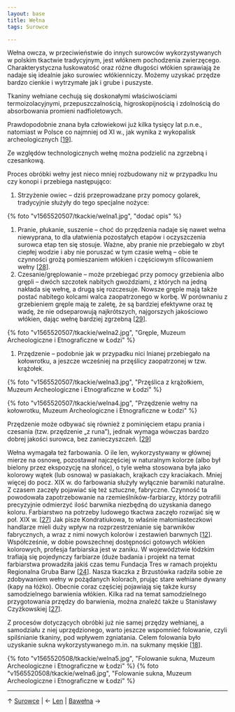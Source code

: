 ```yaml
---
layout: base
title: Wełna
tags: Surowce

---
```

Wełna owcza, w przeciwieństwie do innych surowców wykorzystywanych w polskim tkactwie tradycyjnym, jest włóknem pochodzenia zwierzęcego. Charakterystyczna łuskowatość oraz różne długości włókien sprawiają że nadaje się idealnie jako surowiec włókienniczy. Możemy uzyskać przędze bardzo cienkie i wytrzymałe jak i grube i puszyste.

Tkaniny wełniane cechują się doskonałymi właściwościami termoizolacyjnymi, przepuszczalnością, higroskopijnością i zdolnością do absorbowania promieni nadfioletowych.

Prawdopodobnie znana była człowiekowi już kilka tysięcy lat p.n.e., natomiast w Polsce co najmniej od XI w., jak wynika z wykopalisk archeologicznych \[[19](/bibliografia/#main)\].

Ze względów technologicznych wełnę można podzielić na zgrzebną i czesankową.

Proces obróbki wełny jest nieco mniej rozbudowany niż w przypadku lnu czy konopi i przebiega następująco:

1. Strzyżenie owiec – dziś przeprowadzane przy pomocy golarek, tradycyjnie służyły do tego specjalne nożyce:

{% foto "v1565520507/tkackie/welna1.jpg", "dodać opis" %}

1. Pranie, płukanie, suszenie – choć do przędzenia nadaje się nawet wełna niewyprana, to dla ułatwienia pozostałych etapów i oczyszczenia surowca etap ten się stosuje. Ważne, aby pranie nie przebiegało w zbyt ciepłej wodzie i aby nie poruszać w tym czasie wełną – obie te czynności grożą pomieszaniem włókien i częściowym sfilcowaniem wełny \[[28](/bibliografia/#main)\].
2. Czesanie/gręplowanie – może przebiegać przy pomocy grzebienia albo grępli – dwóch szczotek nabitych gwoździami, z których na jedną nakłada się wełnę, a drugą się rozczesuje. Nowsze gręple mają także postać nabitego kolcami walca zaopatrzonego w korbę. W porównaniu z grzebieniem gręple mają te zaletę, że są bardziej efektywne oraz tę wadę, że nie odseparowują najkrótszych, najgorszych jakościowo włókien, dając wełnę bardziej zgrzebną \[[29](/bibliografia/#main)\].

{% foto "v1565520507/tkackie/welna2.jpg", "Gręple, Muzeum Archeologiczne i Etnograficzne w Łodzi" %}

1. Przędzenie – podobnie jak w przypadku nici lnianej przebiegało na kołowrotku, a jeszcze wcześniej na przęślicy zaopatrzonej w tzw. krążołek.

{% foto "v1565520507/tkackie/welna3.jpg", "Przęślica z krążołkiem, Muzeum Archeologiczne i Etnograficzne w Łodzi" %}

{% foto "v1565520507/tkackie/welna4.jpg", "Przędzenie wełny na kołowrotku, Muzeum Archeologiczne i Etnograficzne w Łodzi" %}

Przędzenie może odbywać się również z pominięciem etapu prania i czesania (tzw. przędzenie „z runa”), jednak wymaga wówczas bardzo dobrej jakości surowca, bez zanieczyszczeń. \[[29](/bibliografia/#main)\]

Wełna wymagała też farbowania. O ile len, wykorzystywany w głównej mierze na osnowę, pozostawał najczęściej w naturalnym kolorze (albo był bielony przez ekspozycję na słońce), o tyle wełna stosowana była jako kolorowy wątek (lub osnowa) w pasiakach, krajkach czy kraciakach. Mniej więcej do pocz. XIX w. do farbowania służyły wyłącznie barwniki naturalne. Z czasem zaczęły pojawiać się też sztuczne, fabryczne. Czynność ta powodowała zapotrzebowanie na rzemieślników-farbiarzy, którzy potrafili precyzyjnie odmierzyć ilość barwnika niezbędną do uzyskania danego koloru. Farbiarstwo na potrzeby ludowego tkactwa zaczęło rozwijać się w poł. XIX w. \[[27](/bibliografia/#main)\] Jak pisze Kondratiukowa, to właśnie małomiasteczkowi handlarze mieli duży wpływ na rozprzestrzenianie się barwników fabrycznych, a wraz z nimi nowych kolorów i zestawień barwnych \[[12](/bibliografia/#main)\]. Współcześnie, w dobie powszechnej dostępności gotowych włókien kolorowych, profesja farbiarska jest w zaniku. W województwie łódzkim trafiają się pojedynczy farbiarze (duże badania i projekt na temat farbiarstwa prowadziła jakiś czas temu Fundacja Tres w ramach projektu Regionalna Gruba Barw \[[24](/bibliografia/#main)\]. Nasza tkaczka z Brzustówka radziła sobie ze zdobywaniem wełny w pożądanych kolorach, prując stare wełniane dywany (kapy na łóżko). Obecnie coraz częściej pojawiają się także kursy samodzielnego barwienia włókien. Kilka rad na temat samodzielnego przygotowania przędzy do barwienia, można znaleźć także u Stanisławy Czyżkowskiej \[[27](/bibliografia/#main)\].

Z procesów dotyczących obróbki już nie samej przędzy wełnianej, a samodziału z niej uprzędzionego, warto jeszcze wspomnieć folowanie, czyli spilśnianie tkaniny, pod wpływem zgniatania. Celem folowania było uzyskanie sukna wykorzystywanego m.in. na sukmany męskie \[[18](/bibliografia/#main)\].

{% foto "v1565520508/tkackie/welna5.jpg", "Folowanie sukna, Muzeum Archeologiczne i Etnograficzne w Łodzi" %}
{% foto "v1565520508/tkackie/welna6.jpg", "Folowanie sukna, Muzeum Archeologiczne i Etnograficzne w Łodzi" %}

***

↑ [Surowce](/surowce/#main) | ← [Len](/surowce/len/#main) | [Bawełna](/surowce/bawelna/#main) →